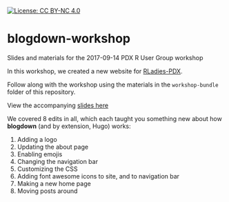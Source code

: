 [![License: CC BY-NC 4.0](https://img.shields.io/badge/License-CC%20BY--NC%204.0-lightgrey.svg)](https://creativecommons.org/licenses/by-nc/4.0/)

# blogdown-workshop
Slides and materials for the 2017-09-14 PDX R User Group workshop

In this workshop, we created a new website for [RLadies-PDX](https://rladies-pdx.rbind.io). 

Follow along with the workshop using the materials in the `workshop-bundle` folder of this repository. 

View the accompanying [slides here](https://apreshill.rbind.io/slides/blogdown-workshop-slides.html)

We covered 8 edits in all, which each taught you something new about how **blogdown** (and by extension, Hugo) works:

1. Adding a logo
1. Updating the about page
1. Enabling emojis
1. Changing the navigation bar
1. Customizing the CSS
1. Adding font awesome icons to site, and to navigation bar
1. Making a new home page
1. Moving posts around
